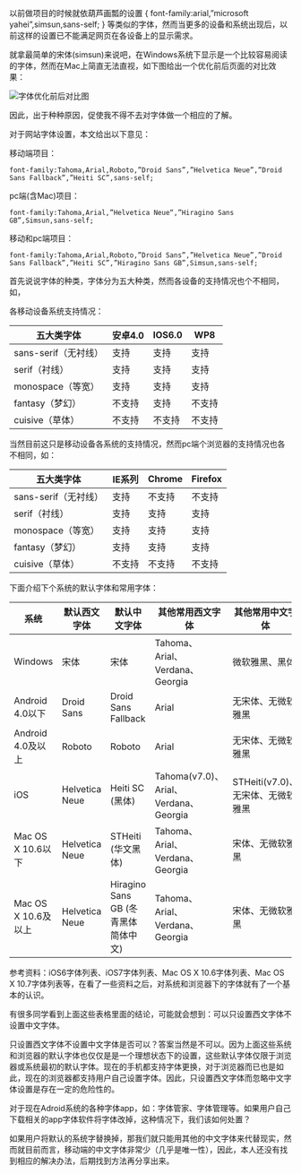以前做项目的时候就依葫芦画瓢的设置 { font-family:arial,”microsoft yahei”,simsun,sans-self; } 等类似的字体，然而当更多的设备和系统出现后，以前这样的设置已不能满足网页在各设备上的显示需求。

就拿最简单的宋体(simsun)来说吧，在Windows系统下显示是一个比较容易阅读的字体，然而在Mac上简直无法直视，如下图给出一个优化前后页面的对比效果：

![字体优化前后对比图](http://77l54v.com1.z0.glb.clouddn.com/%E5%AF%B9%E6%AF%94%E5%9B%BE.jpg)

因此，出于种种原因，促使我不得不去对字体做一个相应的了解。

对于网站字体设置，本文给出以下意见：

移动端项目：

```
font-family:Tahoma,Arial,Roboto,”Droid Sans”,”Helvetica Neue”,”Droid Sans Fallback”,”Heiti SC”,sans-self;
```

pc端(含Mac)项目：

```
font-family:Tahoma,Arial,”Helvetica Neue“,”Hiragino Sans GB”,Simsun,sans-self;
```

移动和pc端项目：

```
font-family:Tahoma,Arial,Roboto,”Droid Sans”,”Helvetica Neue”,”Droid Sans Fallback”,”Heiti SC”,”Hiragino Sans GB”,Simsun,sans-self;
```

首先说说字体的种类，字体分为五大种类，然而各设备的支持情况也个不相同，如，

各移动设备系统支持情况：

五大类字体 | 安卓4.0 | IOS6.0 | WP8
---------- | ------- | ------ | -------
sans-serif（无衬线） | 支持 | 支持 | 支持
serif（衬线） | 支持 | 支持 | 支持
monospace（等宽） | 支持 | 支持 | 支持
fantasy（梦幻）| 不支持 | 支持 | 不支持
cuisive（草体）| 不支持 | 不支持 | 不支持
 

当然目前这只是移动设备各系统的支持情况，然而pc端个浏览器的支持情况也各不相同，如：

五大类字体	| IE系列 |	Chrome |	Firefox
---------- | ------ | ------ | ----
sans-serif（无衬线） |	支持 |	不支持 |	不支持
serif（衬线） |	支持 |	支持 |	支持
monospace（等宽） |	支持 |	支持 |	支持
fantasy（梦幻） |	支持 |	支持 |	支持
cuisive（草体） |	不支持 |	不支持 |	不支持
 

下面介绍下个系统的默认字体和常用字体：

系统 |	默认西文字体 |	默认中文字体 |	其他常用西文字体 |	其他常用中文字体
---- | ------------ | ------------ | ---------------- | -------- 
Windows |	宋体 |	宋体 |	Tahoma、Arial、Verdana、Georgia |	微软雅黑、黑体
Android 4.0以下 |	Droid Sans |	Droid Sans Fallback |	Arial |	无宋体、无微软雅黑
Android 4.0及以上 |	Roboto |	Roboto |	Arial |	无宋体、无微软雅黑
iOS |	Helvetica Neue |	Heiti SC (黑体) |	Tahoma(v7.0)、Arial、Verdana、Georgia |	STHeiti(v7.0)、无宋体、无微软雅黑
Mac OS X 10.6以下 |	Helvetica Neue |	STHeiti (华文黑体) |	Tahoma、Arial、Verdana、Georgia |	宋体、无微软雅黑
Mac OS X 10.6及以上 |	Helvetica Neue |	Hiragino Sans GB  (冬青黑体简体中文) |	Tahoma、Arial、Verdana、Georgia |	宋体、无微软雅黑

参考资料：iOS6字体列表、iOS7字体列表、Mac OS X  10.6字体列表、Mac OS X 10.7字体列表等，在看了一些资料之后，对系统和浏览器下的字体就有了一个基本的认识。

有很多同学看到上面这些表格里面的结论，可能就会想到：可以只设置西文字体不设置中文字体。

只设置西文字体不设置中文字体是否可以？答案当然是不可以。因为上面这些系统和浏览器的默认字体也仅仅是是一个理想状态下的设置，这些默认字体仅限于浏览器或系统最初的默认字体。现在的手机都支持字体更换，对于浏览器而已也是如此，现在的浏览器都支持用户自己设置字体。因此，只设置西文字体而忽略中文字体设置是存在一定的危险性的。

对于现在Adroid系统的各种字体app，如：字体管家、字体管理等。如果用户自己下载相关的app字体软件将字体改掉，这种情况下，我们该如何处置？

如果用户将默认的系统字替换掉，那我们就只能用其他的中文字体来代替现实，然而就目前而言，移动端的中文字体非常少（几乎是唯一性），因此，本人还没有找到相应的解决办法，后期找到方法再分享出来。
